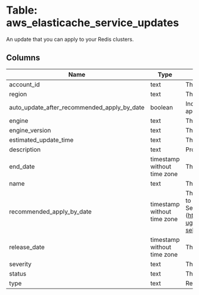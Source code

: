 
# Table: aws_elasticache_service_updates
An update that you can apply to your Redis clusters.
## Columns
| Name        | Type           | Description  |
| ------------- | ------------- | -----  |
|account_id|text|The AWS Account ID of the resource.|
|region|text|The AWS Region of the resource.|
|auto_update_after_recommended_apply_by_date|boolean|Indicates whether the service update will be automatically applied once the recommended apply-by date has expired.|
|engine|text|The Elasticache engine to which the update applies|
|engine_version|text|The Elasticache engine version to which the update applies|
|estimated_update_time|text|The estimated length of time the service update will take|
|description|text|Provides details of the service update|
|end_date|timestamp without time zone|The date after which the service update is no longer available|
|name|text|The unique ID of the service update|
|recommended_apply_by_date|timestamp without time zone|The recommendend date to apply the service update in order to ensure compliance. For information on compliance, see Self-Service Security Updates for Compliance (https://docs.aws.amazon.com/AmazonElastiCache/latest/red-ug/elasticache-compliance.html#elasticache-compliance-self-service).|
|release_date|timestamp without time zone|The date when the service update is initially available|
|severity|text|The severity of the service update|
|status|text|The status of the service update|
|type|text|Reflects the nature of the service update|
